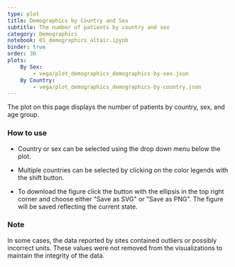 ```yaml
---
type: plot
title: Demographics by Country and Sex
subtitle: The number of patients by country and sex
category: Demographics
notebook: 01_demographics_altair.ipynb
binder: true
order: 30
plots:
    By Sex:
        - vega/plot_demographics_demographics-by-sex.json
    By Country:
        - vega/plot_demographics_demographics-by-country.json
---
```


The plot on this page displays the number of patients by country, sex, and age group.

### How to use

- Country or sex can be selected using the drop down menu below the plot.

- Multiple countries can be selected by clicking on the color legends with the shift button.

- To download the figure click the button with the ellipsis in the top right corner and choose either "Save as SVG" or "Save as PNG". The figure will be saved reflecting the current state.

### Note

In some cases, the data reported by sites contained outliers or possibly incorrect units. These values were not removed from the visualizations to maintain the integrity of the data.